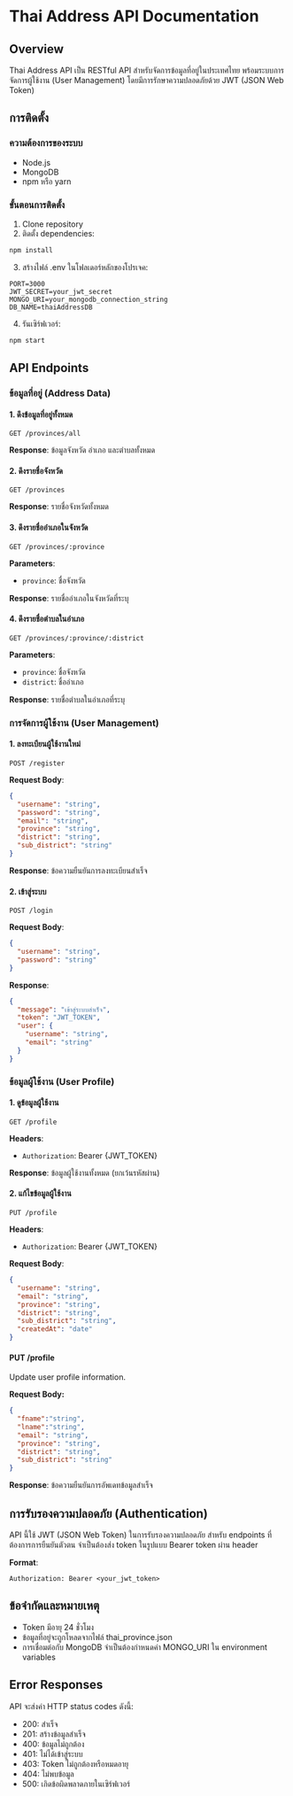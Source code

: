 # Thai Address API Documentation

## Overview
Thai Address API เป็น RESTful API สำหรับจัดการข้อมูลที่อยู่ในประเทศไทย พร้อมระบบการจัดการผู้ใช้งาน (User Management) โดยมีการรักษาความปลอดภัยด้วย JWT (JSON Web Token)

## การติดตั้ง

### ความต้องการของระบบ
- Node.js
- MongoDB
- npm หรือ yarn

### ขั้นตอนการติดตั้ง
1. Clone repository
2. ติดตั้ง dependencies:
```bash
npm install
```

3. สร้างไฟล์ .env ในโฟลเดอร์หลักของโปรเจค:
```env
PORT=3000
JWT_SECRET=your_jwt_secret
MONGO_URI=your_mongodb_connection_string
DB_NAME=thaiAddressDB
```

4. รันเซิร์ฟเวอร์:
```bash
npm start
```

## API Endpoints

### ข้อมูลที่อยู่ (Address Data)

#### 1. ดึงข้อมูลที่อยู่ทั้งหมด
```http
GET /provinces/all
```
**Response**: ข้อมูลจังหวัด อำเภอ และตำบลทั้งหมด

#### 2. ดึงรายชื่อจังหวัด
```http
GET /provinces
```
**Response**: รายชื่อจังหวัดทั้งหมด

#### 3. ดึงรายชื่ออำเภอในจังหวัด
```http
GET /provinces/:province
```
**Parameters**:
- `province`: ชื่อจังหวัด

**Response**: รายชื่ออำเภอในจังหวัดที่ระบุ

#### 4. ดึงรายชื่อตำบลในอำเภอ
```http
GET /provinces/:province/:district
```
**Parameters**:
- `province`: ชื่อจังหวัด
- `district`: ชื่ออำเภอ

**Response**: รายชื่อตำบลในอำเภอที่ระบุ

### การจัดการผู้ใช้งาน (User Management)

#### 1. ลงทะเบียนผู้ใช้งานใหม่
```http
POST /register
```
**Request Body**:
```json
{
  "username": "string",
  "password": "string",
  "email": "string",
  "province": "string",
  "district": "string",
  "sub_district": "string"
}
```
**Response**: ข้อความยืนยันการลงทะเบียนสำเร็จ

#### 2. เข้าสู่ระบบ
```http
POST /login
```
**Request Body**:
```json
{
  "username": "string",
  "password": "string"
}
```
**Response**:
```json
{
  "message": "เข้าสู่ระบบสำเร็จ",
  "token": "JWT_TOKEN",
  "user": {
    "username": "string",
    "email": "string"
  }
}
```

### ข้อมูลผู้ใช้งาน (User Profile)

#### 1. ดูข้อมูลผู้ใช้งาน
```http
GET /profile
```
**Headers**:
- `Authorization`: Bearer {JWT_TOKEN}

**Response**: ข้อมูลผู้ใช้งานทั้งหมด (ยกเว้นรหัสผ่าน)

#### 2. แก้ไขข้อมูลผู้ใช้งาน
```http
PUT /profile
```
**Headers**:
- `Authorization`: Bearer {JWT_TOKEN}

**Request Body**:
```json
{
  "username": "string",
  "email": "string",
  "province": "string",
  "district": "string",
  "sub_district": "string",
  "createdAt": "date"
}
```

#### PUT /profile
Update user profile information.

**Request Body:**
```json
{
  "fname":"string",
  "lname":"string",
  "email": "string",
  "province": "string",
  "district": "string",
  "sub_district": "string"
}
```
**Response**: ข้อความยืนยันการอัพเดทข้อมูลสำเร็จ

## การรับรองความปลอดภัย (Authentication)

API นี้ใช้ JWT (JSON Web Token) ในการรับรองความปลอดภัย สำหรับ endpoints ที่ต้องการการยืนยันตัวตน จำเป็นต้องส่ง token ในรูปแบบ Bearer token ผ่าน header

**Format**:
```http
Authorization: Bearer <your_jwt_token>
```

## ข้อจำกัดและหมายเหตุ
- Token มีอายุ 24 ชั่วโมง
- ข้อมูลที่อยู่จะถูกโหลดจากไฟล์ thai_province.json
- การเชื่อมต่อกับ MongoDB จำเป็นต้องกำหนดค่า MONGO_URI ใน environment variables

## Error Responses

API จะส่งค่า HTTP status codes ดังนี้:
- 200: สำเร็จ
- 201: สร้างข้อมูลสำเร็จ
- 400: ข้อมูลไม่ถูกต้อง
- 401: ไม่ได้เข้าสู่ระบบ
- 403: Token ไม่ถูกต้องหรือหมดอายุ
- 404: ไม่พบข้อมูล
- 500: เกิดข้อผิดพลาดภายในเซิร์ฟเวอร์
